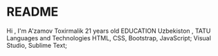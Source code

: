 # README
 Hi , I'm A'zamov Toxirmalik 
 21 years old
 EDUCATION
 Uzbekiston , TATU
 Languages and Technologies HTML, CSS, Bootstrap, JavaScript; Visual Studio, Sublime Text;
